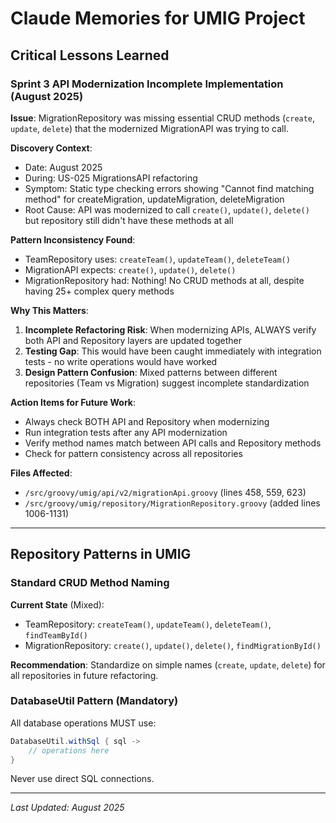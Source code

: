# Claude Memories for UMIG Project

## Critical Lessons Learned

### Sprint 3 API Modernization Incomplete Implementation (August 2025)

**Issue**: MigrationRepository was missing essential CRUD methods (`create`, `update`, `delete`) that the modernized MigrationAPI was trying to call.

**Discovery Context**:
- Date: August 2025
- During: US-025 MigrationsAPI refactoring
- Symptom: Static type checking errors showing "Cannot find matching method" for createMigration, updateMigration, deleteMigration
- Root Cause: API was modernized to call `create()`, `update()`, `delete()` but repository still didn't have these methods at all

**Pattern Inconsistency Found**:
- TeamRepository uses: `createTeam()`, `updateTeam()`, `deleteTeam()`
- MigrationAPI expects: `create()`, `update()`, `delete()`
- MigrationRepository had: Nothing! No CRUD methods at all, despite having 25+ complex query methods

**Why This Matters**:
1. **Incomplete Refactoring Risk**: When modernizing APIs, ALWAYS verify both API and Repository layers are updated together
2. **Testing Gap**: This would have been caught immediately with integration tests - no write operations would have worked
3. **Design Pattern Confusion**: Mixed patterns between different repositories (Team vs Migration) suggest incomplete standardization

**Action Items for Future Work**:
- Always check BOTH API and Repository when modernizing
- Run integration tests after any API modernization
- Verify method names match between API calls and Repository methods
- Check for pattern consistency across all repositories

**Files Affected**:
- `/src/groovy/umig/api/v2/migrationApi.groovy` (lines 458, 559, 623)
- `/src/groovy/umig/repository/MigrationRepository.groovy` (added lines 1006-1131)

---

## Repository Patterns in UMIG

### Standard CRUD Method Naming
**Current State** (Mixed):
- TeamRepository: `createTeam()`, `updateTeam()`, `deleteTeam()`, `findTeamById()`
- MigrationRepository: `create()`, `update()`, `delete()`, `findMigrationById()`

**Recommendation**: Standardize on simple names (`create`, `update`, `delete`) for all repositories in future refactoring.

### DatabaseUtil Pattern (Mandatory)
All database operations MUST use:
```groovy
DatabaseUtil.withSql { sql ->
    // operations here
}
```
Never use direct SQL connections.

---

*Last Updated: August 2025*